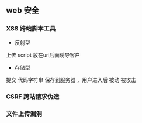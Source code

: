 ## web 安全

###  XSS  跨站脚本工具

+ 反射型
 
 上传 script 放在url后面诱导客户
 
 + 存储型
  
  提交 代码字符串 保存到服务器 ，用户进入后 被动 被攻击
  
  ### CSRF 跨站请求伪造
  


###  文件上传漏洞
